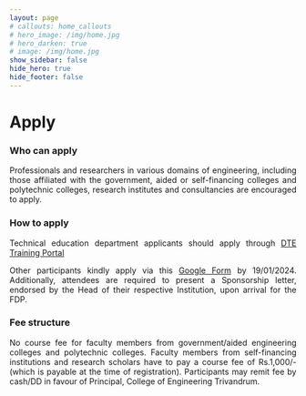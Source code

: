 ```yaml
---
layout: page
# callouts: home_callouts
# hero_image: /img/home.jpg
# hero_darken: true
# image: /img/home.jpg
show_sidebar: false
hide_hero: true
hide_footer: false
---
```


<style>body {text-align: justify}</style>
# Apply
### Who can apply
Professionals and researchers in various domains of engineering, including those
affiliated with the government, aided or self-financing colleges and polytechnic colleges, research institutes and consultancies are encouraged to apply.

<style>body {text-align: justify}</style>
### How to apply
Technical education department applicants should apply through [DTE Training Portal](http://admissions.dtekerala.gov.in/tpms)

Other participants kindly apply via this [Google Form](https://bit.ly/ml-trends) by 19/01/2024. Additionally, attendees are required to present a Sponsorship letter, endorsed by the Head of their respective Institution, upon arrival for the FDP.

<style>body {text-align: justify}</style>
### Fee structure
No course fee for faculty members from government/aided engineering colleges and polytechnic colleges. Faculty members from self-financing institutions and research scholars have to pay a course fee of Rs.1,000/- (which is payable at the time of registration). Participants may remit fee by cash/DD in favour of Principal, College of Engineering Trivandrum.